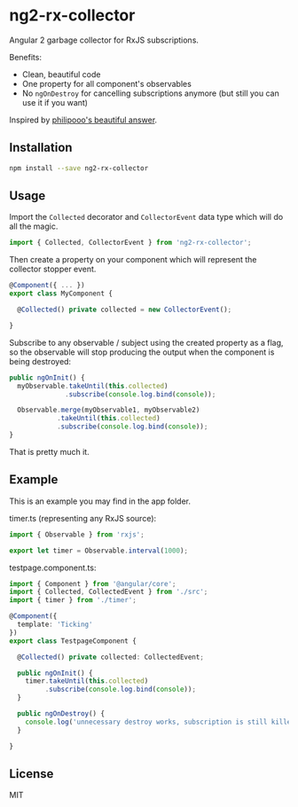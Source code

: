 # ng2-rx-collector

Angular 2 garbage collector for RxJS subscriptions.

Benefits:
- Clean, beautiful code
- One property for all component's observables
- No `ngOnDestroy` for cancelling subscriptions anymore (but still you can use it if you want)

Inspired by [philipooo's beautiful answer](http://stackoverflow.com/a/41015801/1990451).

## Installation

```sh
npm install --save ng2-rx-collector
```

## Usage

Import the `Collected` decorator and `CollectorEvent` data type which will do all the magic.

```ts
import { Collected, CollectorEvent } from 'ng2-rx-collector';
```

Then create a property on your component which will represent the collector stopper event.

```ts
@Component({ ... })
export class MyComponent {

  @Collected() private collected = new CollectorEvent();

}
```

Subscribe to any observable / subject using the created property as a flag, so the observable will stop producing the output when the component is being destroyed:

```ts
public ngOnInit() {
  myObservable.takeUntil(this.collected)
              .subscribe(console.log.bind(console));

  Observable.merge(myObservable1, myObservable2)
            .takeUntil(this.collected)
            .subscribe(console.log.bind(console));
}
```

That is pretty much it.

## Example

This is an example you may find in the app folder.

timer.ts (representing any RxJS source):

```ts
import { Observable } from 'rxjs';

export let timer = Observable.interval(1000);
```

testpage.component.ts:

```ts
import { Component } from '@angular/core';
import { Collected, CollectedEvent } from './src';
import { timer } from './timer';

@Component({
  template: 'Ticking'
})
export class TestpageComponent {

  @Collected() private collected: CollectedEvent;

  public ngOnInit() {
    timer.takeUntil(this.collected)
         .subscribe(console.log.bind(console));
  }

  public ngOnDestroy() {
    console.log('unnecessary destroy works, subscription is still killed');
  }

}
```

## License

MIT

